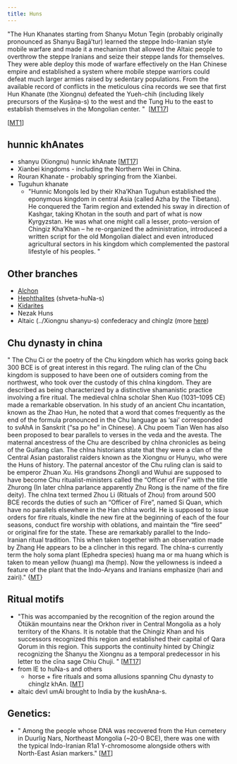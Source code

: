 ```yaml
---
title: Huns
---
```


"The Hun Khanates starting from Shanyu Motun Tegin (probably originally pronounced as Shanyu Bagā’tur) learned the steppe Indo-Iranian style mobile warfare and made it a mechanism that allowed the Altaic people to overthrow the steppe Iranians and seize their steppe lands for themselves. They were able deploy this mode of warfare effectively on the Han Chinese empire and established a system where mobile steppe warriors could defeat much larger armies raised by sedentary populations. From the available record of conflicts in the meticulous cīna records we see that first Hun Khanate (the Xiongnu) defeated the Yueh-chih (including likely precursors of the Kuṣāṇa-s) to the west and the Tung Hu to the east to establish themselves in the Mongolian center. "  \[[MT17](https://manasataramgini.wordpress.com/2017/07/30/mongolica-chingiz-khan-and-the-rest/)\]

\[[MT1](https://manasataramgini.wordpress.com/2014/12/29/notices-of-hu%E1%B9%87a-s-in-kavya-and-an-excursus-on-their-origins-and-ethnicity/)\]

## hunnic khAnates
- shanyu (Xiongnu) hunnic khAnate \[[MT17](https://manasataramgini.wordpress.com/2017/07/30/mongolica-chingiz-khan-and-the-rest/)\]
- Xianbei kingdoms - including the Northern Wei in China.
- Rouran Khanate - probably springing from the Xianbei.
- Tuguhun khanate
    - "Hunnic Mongols led by their Kha’Khan Tuguhun established the eponymous kingdom in central Asia (called Azha by the Tibetans). He conquered the Tarim region and extended his sway in direction of Kashgar, taking Khotan in the south and part of what is now Kyrgyzstan. He was what one might call a lesser, proto-version of Chingiz Kha’Khan – he re-organized the administration, introduced a written script for the old Mongolian dialect and even introduced agricultural sectors in his kingdom which complemented the pastoral lifestyle of his peoples. "

## Other branches
- [Alchon](https://en.wikipedia.org/wiki/Alchon)
- [Hephthalites](https://en.wikipedia.org/wiki/Hephthalites) (shveta-huNa-s)
- [Kidarites](https://en.wikipedia.org/wiki/Kidarites)
- Nezak Huns
- Altaic (../Xiongnu shanyu-s) confederacy and chingIz (more [here](../))

## Chu dynasty in china
" The Chu Ci or the poetry of the Chu kingdom which has works going back 300 BCE is of great interest in this regard. The ruling clan of the Chu kingdom is supposed to have been one of outsiders coming from the northwest, who took over the custody of this chIna kingdom. They are described as being characterized by a distinctive shamanistic practice involving a fire ritual. The medieval chIna scholar Shen Kuo (1031–1095 CE) made a remarkable observation. In his study of an ancient Chu incantation, known as the Zhao Hun, he noted that a word that comes frequently as the end of the formula pronounced in the Chu language as ‘sai’ corresponded to svAhA in Sanskrit (“sa po he” in Chinese). A Chu poem Tian Wen has also been proposed to bear parallels to verses in the veda and the avesta. The maternal ancestress of the Chu are described by chIna chronicles as being of the Guifang clan. The chIna historians state that they were a clan of the Central Asian pastoralist raiders known as the Xiongnu or Hunyu, who were the Huns of history. The paternal ancestor of the Chu ruling clan is said to be emperor Zhuan Xu. His grandsons Zhongli and Wuhui are supposed to have become Chu ritualist-ministers called the “Officer of Fire” with the title Zhurong (In later chIna parlance apparently Zhu Rong is the name of the fire deity). The chIna text termed Zhou Li (Rituals of Zhou) from around 500 BCE records the duties of such an “Officer of Fire”, named Si Quan, which have no parallels elsewhere in the Han chIna world. He is supposed to issue orders for fire rituals, kindle the new fire at the beginning of each of the four seasons, conduct fire worship with oblations, and maintain the “fire seed” or original fire for the state. These are remarkably parallel to the Indo-Iranian ritual tradition. This when taken together with an observation made by Zhang He appears to be a clincher in this regard. The chIna-s currently term the holy soma plant (Ephedra species) huang ma or ma huang which is taken to mean yellow (huang) ma (hemp). Now the yellowness is indeed a feature of the plant that the Indo-Aryans and Iranians emphasize (hari and zairi)." {[MT](https://manasataramgini.wordpress.com/2013/04/03/some-further-notes-on-the-mongol-religion/)}


## Ritual motifs
- "This was accompanied by the recognition of the region around the Ötükän mountains near the Orkhon river in Central Mongolia as a holy territory of the Khans. It is notable that the Chingiz Khan and his successors recognized this region and established their capital of Qara Qorum in this region. This supports the continuity hinted by Chingiz recognizing the Shanyu the Xiongnu as a temporal predecessor in his letter to the cīna sage Chiu Chuji. " \[[MT17](https://manasataramgini.wordpress.com/2017/07/30/mongolica-chingiz-khan-and-the-rest/)\]
- from IE to huNa-s and others
    - horse + fire rituals and soma allusions spanning Chu dynasty to chingIz khAn. \[[MT](https://manasataramgini.wordpress.com/2013/12/09/some-reflections-on-the-khans-qaidu-and-dua-and-the-great-khans-lost-legacy/)\]
- altaic devI umAi brought to India by the kushAna-s.

## Genetics:
- " Among the people whose DNA was recovered from the Hun cemetery in Duurlig Nars, Northeast Mongolia (~20-0 BCE), there was one with the typical Indo-Iranian R1a1 Y-chromosome alongside others with North-East Asian markers." \[[MT](https://manasataramgini.wordpress.com/2013/12/09/some-reflections-on-the-khans-qaidu-and-dua-and-the-great-khans-lost-legacy/)\] 

